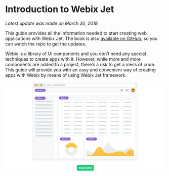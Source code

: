 Introduction to Webix Jet
=======

*Latest update was made on March 30, 2018*

This guide provides all the information needed to start creating web applications with Webix Jet. The book is also [available on GitHub](https://github.com/webix-hub/gitbook-webix-jet), so you can watch the repo to get the updates.

Webix is a library of UI components and you don’t need any special techniques to create apps with it. However, while more and more components are added to a project, there’s a risk to get a mess of code. This guide will provide you with an easy and convenient way of creating apps with Webix by means of using Webix Jet framework.

<p align="center">
  <a href='https://webix.gitbooks.io/webix-jet/content/start.html'><img alt="webix jet gitbook cover" src="Webix-Jet-btn-center-tiny.png"/></a>
</p>